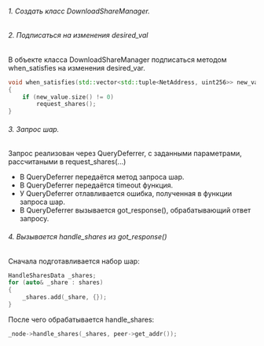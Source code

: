 ###### 1. Создать класс DownloadShareManager.
###### 2. Подписаться на изменения desired_val
В объекте класса DownloadShareManager подписаться методом when_satisfies на изменения desired_var.
```cpp
void when_satisfies(std::vector<std::tuple<NetAddress, uint256>> new_value)
{
	if (new_value.size() != 0)
		request_shares();
}
```

###### 3. Запрос шар.
Запрос реализован через QueryDeferrer, с заданными параметрами, рассчитаными в request_shares(...)
- В QueryDeferrer передаётся метод запроса шар.
- В QueryDeferrer передаётся timeout функция.
- У QueryDeferrer отлавливается ошибка, полученная в функции запроса шар.
- В QueryDeferrer вызывается got_response(), обрабатывающий ответ запросу.

###### 4. Вызывается handle_shares из got_response()
Сначала подготавливается набор шар:
```cpp
HandleSharesData _shares;  
for (auto& _share : shares)  
{  
    _shares.add(_share, {});  
}
```
После чего обрабатывается handle_shares:
```cpp
_node->handle_shares(_shares, peer->get_addr());
```
